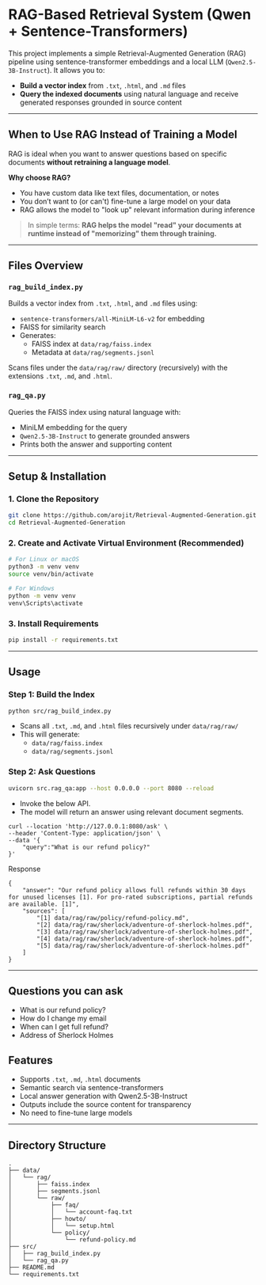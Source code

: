 # RAG-Based Retrieval System (Qwen + Sentence-Transformers)

This project implements a simple Retrieval-Augmented Generation (RAG) pipeline using sentence-transformer embeddings and a local LLM (`Qwen2.5-3B-Instruct`). It allows you to:

- **Build a vector index** from `.txt`, `.html`, and `.md` files
- **Query the indexed documents** using natural language and receive generated responses grounded in source content

---

## When to Use RAG Instead of Training a Model

RAG is ideal when you want to answer questions based on specific documents **without retraining a language model**.

**Why choose RAG?**
- You have custom data like text files, documentation, or notes
- You don’t want to (or can't) fine-tune a large model on your data
- RAG allows the model to "look up" relevant information during inference

> In simple terms: **RAG helps the model "read" your documents at runtime instead of "memorizing" them through training.**

---

## Files Overview

### `rag_build_index.py`
Builds a vector index from `.txt`, `.html`, and `.md` files using:
- `sentence-transformers/all-MiniLM-L6-v2` for embedding
- FAISS for similarity search
- Generates:
  - FAISS index at `data/rag/faiss.index`
  - Metadata at `data/rag/segments.jsonl`

Scans files under the `data/rag/raw/` directory (recursively) with the extensions `.txt`, `.md`, and `.html`.

### `rag_qa.py`
Queries the FAISS index using natural language with:
- MiniLM embedding for the query
- `Qwen2.5-3B-Instruct` to generate grounded answers
- Prints both the answer and supporting content

---

## Setup & Installation

### 1. Clone the Repository
```bash
git clone https://github.com/arojit/Retrieval-Augmented-Generation.git
cd Retrieval-Augmented-Generation
```

### 2. Create and Activate Virtual Environment (Recommended)

```bash
# For Linux or macOS
python3 -m venv venv
source venv/bin/activate

# For Windows
python -m venv venv
venv\Scripts\activate
```

### 3. Install Requirements
```bash
pip install -r requirements.txt
```

---

## Usage

### Step 1: Build the Index

```bash
python src/rag_build_index.py
```

- Scans all `.txt`, `.md`, and `.html` files recursively under `data/rag/raw/`
- This will generate:
  - `data/rag/faiss.index`
  - `data/rag/segments.jsonl`

### Step 2: Ask Questions

```bash
uvicorn src.rag_qa:app --host 0.0.0.0 --port 8080 --reload
```

- Invoke the below API.
- The model will return an answer using relevant document segments.
```
curl --location 'http://127.0.0.1:8080/ask' \
--header 'Content-Type: application/json' \
--data '{
    "query":"What is our refund policy?"
}'
```
Response
```
{
    "answer": "Our refund policy allows full refunds within 30 days for unused licenses [1]. For pro-rated subscriptions, partial refunds are available. [1]",
    "sources": [
        "[1] data/rag/raw/policy/refund-policy.md",
        "[2] data/rag/raw/sherlock/adventure-of-sherlock-holmes.pdf",
        "[3] data/rag/raw/sherlock/adventure-of-sherlock-holmes.pdf",
        "[4] data/rag/raw/sherlock/adventure-of-sherlock-holmes.pdf",
        "[5] data/rag/raw/sherlock/adventure-of-sherlock-holmes.pdf"
    ]
}
```

---

## Questions you can ask
- What is our refund policy?
- How do I change my email
- When can I get full refund?
- Address of Sherlock Holmes

## Features

- Supports `.txt`, `.md`, `.html` documents
- Semantic search via sentence-transformers
- Local answer generation with Qwen2.5-3B-Instruct
- Outputs include the source content for transparency
- No need to fine-tune large models

---

## Directory Structure

```
.
├── data/
│   └── rag/
│       ├── faiss.index
│       ├── segments.jsonl
│       └── raw/
│           ├── faq/
│           │   └── account-faq.txt
│           ├── howto/
│           │   └── setup.html
│           └── policy/
│               └── refund-policy.md
├── src/
│   ├── rag_build_index.py
│   └── rag_qa.py
├── README.md
└── requirements.txt
```